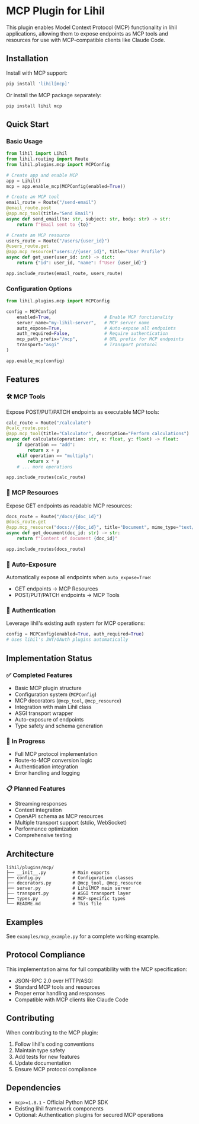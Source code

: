 # MCP Plugin for Lihil

This plugin enables Model Context Protocol (MCP) functionality in lihil applications, allowing them to expose endpoints as MCP tools and resources for use with MCP-compatible clients like Claude Code.

## Installation

Install with MCP support:

```bash
pip install 'lihil[mcp]'
```

Or install the MCP package separately:

```bash
pip install lihil mcp
```

## Quick Start

### Basic Usage

```python
from lihil import Lihil
from lihil.routing import Route
from lihil.plugins.mcp import MCPConfig

# Create app and enable MCP
app = Lihil()
mcp = app.enable_mcp(MCPConfig(enabled=True))

# Create an MCP tool
email_route = Route("/send-email")
@email_route.post
@app.mcp_tool(title="Send Email")
async def send_email(to: str, subject: str, body: str) -> str:
    return f"Email sent to {to}"

# Create an MCP resource
users_route = Route("/users/{user_id}")
@users_route.get
@app.mcp_resource("users://{user_id}", title="User Profile")
async def get_user(user_id: int) -> dict:
    return {"id": user_id, "name": f"User {user_id}"}

app.include_routes(email_route, users_route)
```

### Configuration Options

```python
from lihil.plugins.mcp import MCPConfig

config = MCPConfig(
    enabled=True,                    # Enable MCP functionality
    server_name="my-lihil-server",   # MCP server name
    auto_expose=True,                # Auto-expose all endpoints
    auth_required=False,             # Require authentication
    mcp_path_prefix="/mcp",          # URL prefix for MCP endpoints
    transport="asgi"                 # Transport protocol
)

app.enable_mcp(config)
```

## Features

### 🛠️ **MCP Tools**
Expose POST/PUT/PATCH endpoints as executable MCP tools:

```python
calc_route = Route("/calculate")
@calc_route.post
@app.mcp_tool(title="Calculator", description="Perform calculations")
async def calculate(operation: str, x: float, y: float) -> float:
    if operation == "add":
        return x + y
    elif operation == "multiply":
        return x * y
    # ... more operations

app.include_routes(calc_route)
```

### 📄 **MCP Resources**
Expose GET endpoints as readable MCP resources:

```python
docs_route = Route("/docs/{doc_id}")
@docs_route.get
@app.mcp_resource("docs://{doc_id}", title="Document", mime_type="text/plain")
async def get_document(doc_id: str) -> str:
    return f"Content of document {doc_id}"

app.include_routes(docs_route)
```

### 🔄 **Auto-Exposure**
Automatically expose all endpoints when `auto_expose=True`:
- GET endpoints → MCP Resources
- POST/PUT/PATCH endpoints → MCP Tools

### 🔐 **Authentication**
Leverage lihil's existing auth system for MCP operations:

```python
config = MCPConfig(enabled=True, auth_required=True)
# Uses lihil's JWT/OAuth plugins automatically
```

## Implementation Status

### ✅ **Completed Features**
- Basic MCP plugin structure
- Configuration system (`MCPConfig`)
- MCP decorators (`@mcp_tool`, `@mcp_resource`)
- Integration with main Lihil class
- ASGI transport wrapper
- Auto-exposure of endpoints
- Type safety and schema generation

### 🚧 **In Progress**
- Full MCP protocol implementation
- Route-to-MCP conversion logic
- Authentication integration
- Error handling and logging

### 📋 **Planned Features**
- Streaming responses
- Context integration
- OpenAPI schema as MCP resources
- Multiple transport support (stdio, WebSocket)
- Performance optimization
- Comprehensive testing

## Architecture

```
lihil/plugins/mcp/
├── __init__.py          # Main exports
├── config.py            # Configuration classes
├── decorators.py        # @mcp_tool, @mcp_resource
├── server.py            # LihilMCP main server
├── transport.py         # ASGI transport layer
├── types.py             # MCP-specific types
└── README.md            # This file
```

## Examples

See `examples/mcp_example.py` for a complete working example.

## Protocol Compliance

This implementation aims for full compatibility with the MCP specification:
- JSON-RPC 2.0 over HTTP/ASGI
- Standard MCP tools and resources
- Proper error handling and responses
- Compatible with MCP clients like Claude Code

## Contributing

When contributing to the MCP plugin:

1. Follow lihil's coding conventions
2. Maintain type safety
3. Add tests for new features
4. Update documentation
5. Ensure MCP protocol compliance

## Dependencies

- `mcp>=1.8.1` - Official Python MCP SDK
- Existing lihil framework components
- Optional: Authentication plugins for secured MCP operations
